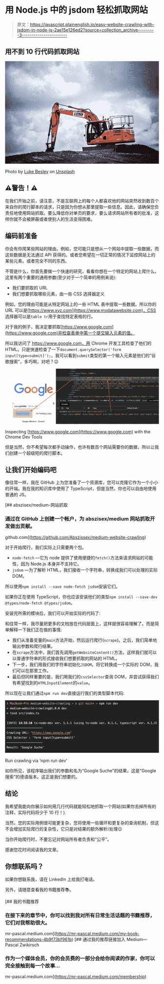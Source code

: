 # 用 Node.js 中的 jsdom 轻松抓取网站

> 原文：<https://javascript.plainenglish.io/easy-website-crawling-with-jsdom-in-node-js-2ae15e126ed2?source=collection_archive---------3----------------------->

## 用不到 10 行代码抓取网站

![](img/94bed3d109f96b6a0c93f60a0a25d8fd.png)

Photo by [Luke Besley](https://unsplash.com/@besluk) on [Unsplash](https://unsplash.com/)

## ⚠️警告！⚠️

在我们开始之前，请注意，不是互联网上的每个人都喜欢他的网站突然收到数百个来自你的爬行脚本的请求，只是因为你想从那里提取一些信息。因此，请确保您负责任地使用网站抓取。要么降低你对单页的要求，要么请求网站所有者的批准，这样你就不会被屏蔽或者使别人的生活变得困难。

## 编码前准备

你会有你爬某些网站的理由。例如，您可能只是想从一个网站中提取一些数据，而这些数据是无法通过 API 获得的。或者您希望在一切正常的情况下监控网站上的某些元素。或者完全不同的东西。

不管是什么，你首先要做一个快速的研究，看看你想在一个特定的网站上爬什么。这里有两个重要的通用参数(至少对于一个简单的用例来说):

*   我们要抓取的 URL
*   我们想要抓取哪些元素，由一些 CSS 选择器定义

例如，您的理由可能是从特定网站上的一些 HTML 表中提取一些数据。所以你的 URL 可以是[https://www.xyz.com](https://www.mydatawebsite.com)，CSS 选择器可以是`table tr`用于查找特定表格的行。

对于我的例子，我决定要抓取[https://www.google.com](https://www.google.com)并检查表单中第一个提交输入元素的值。

所以我访问了 https://www.google.com，用 Chrome 开发工具检查了他们的 HTML。只是快速检查了一下`document.querySelector('form input[type=submit]');`，我可以看到`submit`类型的第一个输入元素是他们的“谷歌搜索”，多巧啊，对吧？😉

![](img/6b5a9535ce7072d0fa0b19da967ba01d.png)

Inspecting [https://www.google.com](https://www.google.com) with the Chrome Dev Tools

但是当然，你不希望每次都手动操作，也许有数百个网站需要你的数据，所以让我们创建一个超级短的爬行脚本。

## 让我们开始编码吧

像往常一样，我在 GitHub 上为您准备了一个资源库，您可以克隆它作为一个小小的开端。我在我的知识库中使用了 TypeScript，但是当然，你也可以自由地使用普通的 JS。

[](https://github.com/Abszissex/medium-website-crawling) [## abszisex/medium-网站抓取

### 通过在 GitHub 上创建一个帐户，为 abszisex/medium 网站抓取开发做出贡献。

github.com](https://github.com/Abszissex/medium-website-crawling) 

对于开始爬行，我们实际上只需要两个包。

*   `node-fetch` —它为 node 提供了使用便捷的`fetch()`方法来请求网站的可能性，因为 Node.js 本身并不支持它。
*   `jsdom` —为了解析 HTML，我们接收一个字符串，转换成我们可以处理的实际 DOM。

所以使用`npm install --save node-fetch jsdom`安装它们。

如果你正在使用 TypeScript，你也应该安装他们的类型`npm install --save-dev @types/node-fetch @types/jsdom`。

安装完所需的模块后，我们可以开始实际的代码了:

和往常一样，我尽量把更多的文档放在代码层面上，这样就很容易理解了。而是简单解释一下我们正在做的事情:

*   我们从准备变量的`main`方法开始，然后运行爬行(`scrape`)。之后，我们简单地输出参数和爬行结果。
*   在`scrape`方法中，我们首先调用`getWebsiteContent()`方法，这样我们就可以以普通字符串的形式接收我们想要抓取的网站的 HTML。
*   下一步，我们用我们的字符串初始化`JSDOM`，将它转换成一个实际的 DOM，我们可以在那里工作。
*   最后但同样重要的是，我们用我们的`cssSelector`查询 DOM，并尝试获得我们有希望找到的`HTMLInputElement`的`value`。

所以现在让我们通过`npm run dev`直接运行我们的类型脚本代码:

![](img/2cc144d3fbd429e8e3c1c1aa12644ebc.png)

Run crawling via ‘npm run dev’

如你所见，该程序输出我们的参数和名为“Google Suche”的结果，这是“Google 搜索”的德语版本。这正是我们想要的。

## 结论

我希望我能向你展示如何用几行代码就能轻松地抓取一个网站(如果你去掉所有的注释，实际代码将少于 10 行！).

当然，您的实际用例很可能更复杂，您将使用一些循环和更复杂的查询机制，但这不会增加实际爬行的复杂性，它只是对结果的额外解析/处理😉

当你开始爬行时，不要忘记对网站所有者负责和“公平”。

感谢您花时间阅读我的文章。

## 你想联系吗？

如果你想联系我，请在 LinkedIn 上给我打电话。

另外，请随意查看我的书籍推荐📚。

[](https://mr-pascal.medium.com/my-book-recommendations-4b9f73bf961b) [## 我的书籍推荐

### 在接下来的章节中，你可以找到我对所有日常生活话题的书籍推荐，它们对我帮助很大。

mr-pascal.medium.com](https://mr-pascal.medium.com/my-book-recommendations-4b9f73bf961b) [](https://mr-pascal.medium.com/membership) [## 通过我的推荐链接加入 Medium—Pascal Zwikirsch

### 作为一个媒体会员，你的会员费的一部分会给你阅读的作家，你可以完全接触到每一个故事…

mr-pascal.medium.com](https://mr-pascal.medium.com/membership)